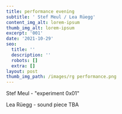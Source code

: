 ```yaml
---
title: performance evening
subtitle: ' Stef Meul / Lea Rüegg'
content_img_alt: lorem-ipsum
thumb_img_alt: lorem-ipsum
excerpt: '001'
date: '2021-10-29'
seo:
  title: ''
  description: ''
  robots: []
  extra: []
layout: post
thumb_img_path: /images/rg performance.png
---
```

Stef Meul - "experiment 0x01"


Lea Rüegg - sound piece TBA
